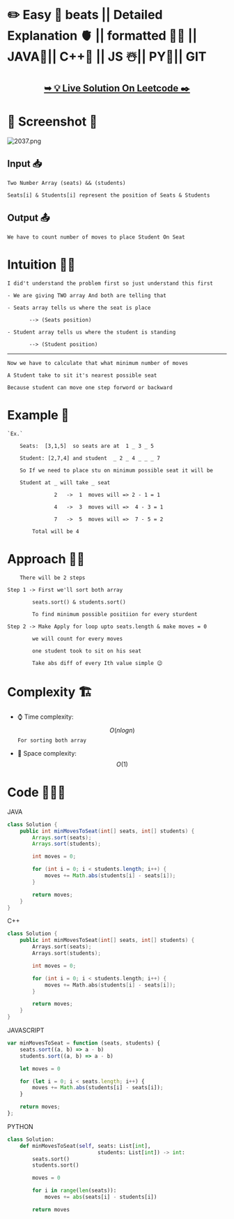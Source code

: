 # ✏️ Easy 💯 beats || Detailed Explanation 🫀 || formatted ✍🏻 || JAVA🍁|| C++🎲 || JS ☃️|| PY🍰|| GIT


<h2 align="center"> 

<a href="https://leetcode.com/problems/minimum-number-of-moves-to-seat-everyone/solutions/5305555/easy-beats-detailed-explanation-formatted-java-c-js-py-git"><strong>➥ 💡 Live Solution On Leetcode ✒️</strong></a>
</h2>




# 🎉 Screenshot 📸

![2037.png](https://assets.leetcode.com/users/images/4ce51ee6-50ae-4534-a795-f1cc74441eb5_1718257043.7289815.png)


## Input 📥 

    Two Number Array (seats) && (students)

    Seats[i] & Students[i] represent the position of Seats & Students


## Output 📤

    We have to count number of moves to place Student On Seat

# Intuition 🤔💭

    I did't understand the problem first so just understand this first

    - We are giving TWO array And both are telling that 

    - Seats array tells us where the seat is place 
     
           --> (Seats position) 

    - Student array tells us where the student is standing 
     
           --> (Student position)


---
 
    Now we have to calculate that what minimum number of moves 

    A Student take to sit it's nearest possible seat 

    Because student can move one step forword or backward

# Example 📜

    `Ex.`

        Seats:  [3,1,5]  so seats are at  1 _ 3 _ 5

        Student: [2,7,4] and student  _ 2 _ 4 _ _ _ 7

        So If we need to place stu on minimum possible seat it will be

        Student at _ will take _ seat 

                   2   ->  1  moves will => 2 - 1 = 1  

                   4   ->  3  moves will =>  4 - 3 = 1

                   7   ->  5  moves will =>  7 - 5 = 2 

            Total will be 4




# Approach ✍🏼

        There will be 2 steps 

    Step 1 -> First we'll sort both array   

            seats.sort() & students.sort() 

            To find minimum possible positiion for every sturdent   

    Step 2 -> Make Apply for loop upto seats.length & make moves = 0 

            we will count for every moves 

            one student took to sit on his seat

            Take abs diff of every Ith value simple 😉



# Complexity 🏗️
- ⌚ Time complexity: $$O(nlogn)$$ `For sorting both array`
<!-- Add your time complexity here, e.g. $$O(n)$$ -->

- 🧺 Space complexity: $$O(1)$$ 
<!-- Add your space complexity here, e.g. $$O(n)$$ -->

# Code 👨🏻‍💻


JAVA
``` JAVA []
class Solution {
    public int minMovesToSeat(int[] seats, int[] students) {
        Arrays.sort(seats);
        Arrays.sort(students);

        int moves = 0;

        for (int i = 0; i < students.length; i++) {
            moves += Math.abs(students[i] - seats[i]);
        }

        return moves;
    }
}
```
C++
```C++ []
class Solution {
    public int minMovesToSeat(int[] seats, int[] students) {
        Arrays.sort(seats);
        Arrays.sort(students);

        int moves = 0;

        for (int i = 0; i < students.length; i++) {
            moves += Math.abs(students[i] - seats[i]);
        }

        return moves;
    }
}
```
JAVASCRIPT
``` JAVASCRIPT []
var minMovesToSeat = function (seats, students) {
    seats.sort((a, b) => a - b)
    students.sort((a, b) => a - b)

    let moves = 0

    for (let i = 0; i < seats.length; i++) {
        moves += Math.abs(students[i] - seats[i]);
    }

    return moves;
};
```
PYTHON
```PYTHON []
class Solution:
    def minMovesToSeat(self, seats: List[int], 
                             students: List[int]) -> int:
        seats.sort()
        students.sort()

        moves = 0

        for i in range(len(seats)):
            moves += abs(seats[i] - students[i])

        return moves

```

